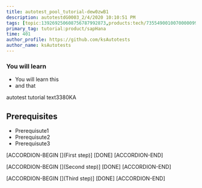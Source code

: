 ```yaml
---
title: autotest_pool_tutorial-dew0zwB1
description: autotestdG0003_2/4/2020 10:10:51 PM
tags: [topic:139269250608756787992873,products:tech/73554900100700000996,tutorial:experience/advanced]
primary_tag: tutorial:product/sapHana
time: 401
author_profile: https://github.com/ksAutotests
author_name: ksAutotests
---
```

### You will learn
- You will learn this
- and that

autotest tutorial text3380KA

## Prerequisites
- Prerequisute1
- Prerequisute2
- Prerequisute3

[ACCORDION-BEGIN [](First step)]
[DONE]
[ACCORDION-END]

[ACCORDION-BEGIN [](Second step)]
[DONE]
[ACCORDION-END]

[ACCORDION-BEGIN [](Third step)]
[DONE]
[ACCORDION-END]

